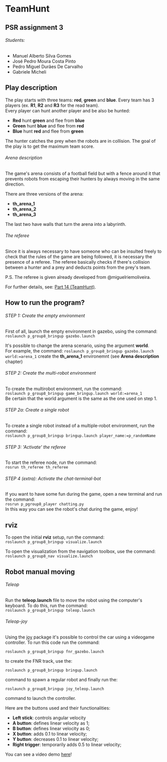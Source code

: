 # TeamHunt

## PSR assignment 3
###### Students:
- Manuel Alberto Silva Gomes
- José Pedro Moura Costa Pinto
- Pedro Miguel Durães De Carvalho
- Gabriele Micheli

## Play description

The play starts with three teams: **red**, **green** and **blue**. Every team has 3 players (ex. **R1**, **R2** and **R3** for the read team). \
Every player can hunt another player and be also be hunted: 
- **Red** hunt **green** and flee from **blue**
- **Green** hunt **blue** and flee from **red**
- **Blue** hunt **red** and flee from **green** 

The hunter catches the prey when the robots are in collision. The goal of the play is to get the maximum team score.  

###### Arena description
The game's arena consists of a football field but with a fence around it that prevents robots from escaping their hunters by always moving in the same direction. 

There are three versions of the arena: 
- **th_arena_1**
- **th_arena_2**
- **th_arena_3**

The last two have walls that turn the arena into a labyrinth.

###### The referee
Since it is always necessary to have someone who can be insulted freely to check that the rules of the game are being followed, it is necessary the presence of a referee. The referee basically checks if there's collision between a hunter and a prey and deducts points from the prey's team.

P.S. The referee is given already developed from @miguelriemoliveira.

For further details, see: [Part 14 (TeamHunt)](https://github.com/miguelriemoliveira/psr_21-22/tree/main/Parte14).

## How to run the program? 
###### STEP 1: Create the empty environment
First of all, launch the empty environment in gazebo, using the command: \
```roslaunch p_group8_bringup gazebo.launch```

It's possible to change the arena scenario, using the argument **world**. \
For example, the command:
```roslaunch p_group8_bringup gazebo.launch world:=arena_1```
create the **th_arena_1** environemnt (see **Arena description** chapter)

###### STEP 2: Create the multi-robot environment
To create the multirobot environment, run the command: \
```roslaunch p_group8_bringup game_bringup.launch world:=arena_1```\
Be certain that the world argument is the same as the one used on step 1.
###### STEP 2a: Create a single robot
To create a single robot instead of a multiple-robot environment, run the command: \
```roslaunch p_group8_bringup bringup.launch player_name:=p_randomName```
###### STEP 3: 'Activate' the referee
To start the referee node, run the command: \
```rosrun th_referee th_referee```
###### STEP 4 (extra): Activate the chat-terminal-bot
If you want to have some fun during the game, open a new terminal and run the command: \
```rosrun p_pgroup8_player chatting.py``` \
In this way you can see the robot's chat during the game, enjoy!
## rviz  
To open the initial **rviz** setup, run the command: \
```roslaunch p_group8_bringup visualize.launch```  

To open the visualization from the navigation toolbox, use the command: \
```roslaunch p_group8_nav visualize.launch```

## Robot manual moving 
###### Teleop
Run the **teleop.launch** file to move the robot using the computer's keyboard. To do this, run the command: \
```roslaunch p_group8_bringup teleop.launch``` 
###### Teleop-joy
Using the [joy](http://wiki.ros.org/joy) package it's possible to control the car using a videogame controller.
To run this code run the command:

```roslaunch p_group8_bringup fnr_gazebo.launch```

to create the FNR track, use the:

```roslaunch p_group8_bringup bringup.launch```

command to spawn a regular robot and finally run the:

```roslaunch p_group8_bringup joy_teleop.launch```

command to launch the controller.

Here are the buttons used and their functionalities:
- **Left stick**: controls angular velocity
- **A button**: defines linear velocity as 1;
- **B button**: defines linear velocity as 0;
- **X button**: adds 0.1 to linear velocity;
- **Y button**: decreases 0.1 to linear velocity;
- **Right trigger**: temporarily adds 0.5 to linear velocity;

You can see a video demo [here](https://www.youtube.com/watch?v=CBHNlbpLpZM/)!
